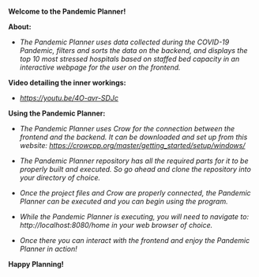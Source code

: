 __Welcome to the Pandemic Planner!__


__About:__
- _The Pandemic Planner uses data collected during the COVID-19 Pandemic, filters and sorts the data on the backend, and displays the top 10 most stressed hospitals based on staffed bed capacity in an interactive webpage for the user on the frontend._


__Video detailing the inner workings:__

- _https://youtu.be/4O-avr-SDJc_


__Using the Pandemic Planner:__

- _The Pandemic Planner uses Crow for the connection between the frontend and the backend. It can be downloaded and set up from this website: https://crowcpp.org/master/getting_started/setup/windows/_

- _The Pandemic Planner repository has all the required parts for it to be properly built and executed. So go ahead and clone the repository into your directory of choice._

- _Once the project files and Crow are properly connected, the Pandemic Planner can be executed and you can begin using the program._

- _While the Pandemic Planner is executing, you will need to navigate to: http://localhost:8080/home in your web browser of choice._

- _Once there you can interact with the frontend and enjoy the Pandemic Planner in action!_


__Happy Planning!__
